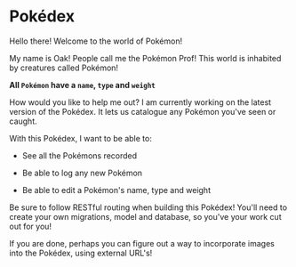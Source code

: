 # Pokédex

Hello there! Welcome to the world of Pokémon!

My name is Oak! People call me the Pokémon Prof! This world is inhabited by creatures called Pokémon!

**All `Pokémon` have a `name`, `type` and `weight`**

How would you like to help me out? I am currently working on the latest version of the Pokédex. It lets us catalogue any Pokémon you've seen or caught.

With this Pokédex, I want to be able to:

* See all the Pokémons recorded

* Be able to log any new Pokémon

* Be able to edit a Pokémon's name, type and weight

Be sure to follow RESTful routing when building this Pokédex! You'll need to create your own migrations, model and database, so you've your work cut out for you!

If you are done, perhaps you can figure out a way to incorporate images into the Pokédex, using external URL's!
